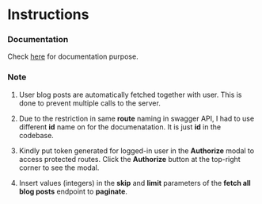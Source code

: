 # Instructions

### Documentation
Check [here](https://app.swaggerhub.com/apis-docs/Altruistic/Schoolnika/1.0.0) for documentation purpose.

### Note
1. User blog posts are automatically fetched together with user. This is done to prevent multiple calls to the server.

2. Due to the restriction in same **route** naming in swagger API, I had to use different **id** name on for the documenatation. It is just **id** in the codebase.

3. Kindly put token generated for logged-in user in the **Authorize** modal to access protected routes. Click the **Authorize** button at the top-right corner to see the modal.

4. Insert values (integers) in the **skip** and **limit** parameters of the **fetch all blog posts** endpoint to **paginate**.

